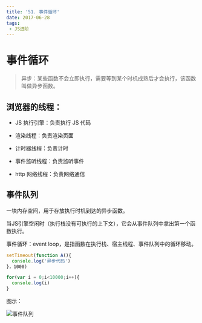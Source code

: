 ```yaml
---
title: '51. 事件循环'
date: 2017-06-28
tags:
 - JS进阶
---
```



# 事件循环

> 异步：某些函数不会立即执行，需要等到某个时机成熟后才会执行，该函数叫做异步函数。

## 浏览器的线程：

- JS 执行引擎：负责执行 JS 代码

- 渲染线程：负责渲染页面

- 计时器线程：负责计时

- 事件监听线程：负责监听事件

- http 网络线程：负责网络通信

## 事件队列

一块内存空间，用于存放执行时机到达的异步函数。

当JS引擎空闲时（执行栈没有可执行的上下文），它会从事件队列中拿出第一个函数执行。

事件循环：event loop，是指函数在执行栈、宿主线程、事件队列中的循环移动。

```js
setTimeout(function A(){
  console.log('异步代码')
}，1000)

for(var i = 0;i<10000;i++){
  console.log(i)
}
```

图示：

![事件队列](https://gitee.com/n65312/Typora-images/raw/master/uPic/%E4%BA%8B%E4%BB%B6%E5%AF%B9%E5%88%97-20200922oxYp7k.png)
